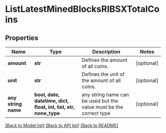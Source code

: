 # ListLatestMinedBlocksRIBSXTotalCoins


## Properties
Name | Type | Description | Notes
------------ | ------------- | ------------- | -------------
**amount** | **str** | Defines the amount of all coins. | [optional] 
**unit** | **str** | Defines the unit of the amount of all coins. | [optional] 
**any string name** | **bool, date, datetime, dict, float, int, list, str, none_type** | any string name can be used but the value must be the correct type | [optional]

[[Back to Model list]](../README.md#documentation-for-models) [[Back to API list]](../README.md#documentation-for-api-endpoints) [[Back to README]](../README.md)


